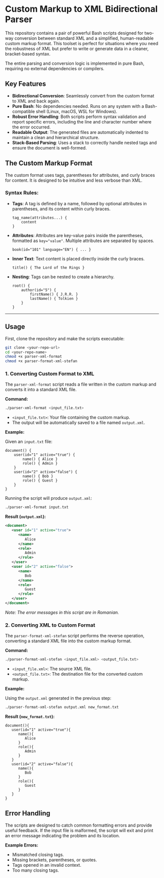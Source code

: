 
# Custom Markup to XML Bidirectional Parser

This repository contains a pair of powerful Bash scripts designed for two-way conversion between standard XML and a simplified, human-readable custom markup format. This toolset is perfect for situations where you need the robustness of XML but prefer to write or generate data in a cleaner, bracket-based syntax.

The entire parsing and conversion logic is implemented in pure Bash, requiring no external dependencies or compilers.

## Key Features

-   **Bidirectional Conversion**: Seamlessly convert from the custom format to XML and back again.
-   **Pure Bash**: No dependencies needed. Runs on any system with a Bash-compatible shell (Linux, macOS, WSL for Windows).
-   **Robust Error Handling**: Both scripts perform syntax validation and report specific errors, including the line and character number where the error occurred.
-   **Readable Output**: The generated files are automatically indented to maintain a clean and hierarchical structure.
-   **Stack-Based Parsing**: Uses a stack to correctly handle nested tags and ensure the document is well-formed.

## The Custom Markup Format

The custom format uses tags, parentheses for attributes, and curly braces for content. It is designed to be intuitive and less verbose than XML.

### Syntax Rules:

-   **Tags**: A tag is defined by a name, followed by optional attributes in parentheses, and its content within curly braces.
    ```
    tag_name(attributes...) {
        content
    }
    ```
-   **Attributes**: Attributes are key-value pairs inside the parentheses, formatted as `key="value"`. Multiple attributes are separated by spaces.
    ```
    book(id="101" language="EN") { ... }
    ```
-   **Inner Text**: Text content is placed directly inside the curly braces.
    ```
    title() { The Lord of the Rings }
    ```
-   **Nesting**: Tags can be nested to create a hierarchy.
    ```
    root() {
        author(id="5") {
            firstName() { J.R.R. }
            lastName() { Tolkien }
        }
    }
    ```

---

## Usage

First, clone the repository and make the scripts executable:

```sh
git clone <your-repo-url>
cd <your-repo-name>
chmod +x parser-xml-format
chmod +x parser-format-xml-stefan
```

### 1. Converting Custom Format to XML

The `parser-xml-format` script reads a file written in the custom markup and converts it into a standard XML file.

**Command:**

```sh
./parser-xml-format <input_file.txt>
```

-   `<input_file.txt>`: Your file containing the custom markup.
-   The output will be automatically saved to a file named `output.xml`.

**Example:**

Given an `input.txt` file:

```
document() {
    user(id="1" active="true") {
        name() { Alice }
        role() { Admin }
    }
    user(id="2" active="false") {
        name() { Bob }
        role() { Guest }
    }
}
```

Running the script will produce `output.xml`:

```sh
./parser-xml-format input.txt
```

**Result (`output.xml`):**

```xml
<document>
   <user id="1" active="true">
      <name>
         Alice
      </name>
      <role>
         Admin
      </role>
   </user>
   <user id="2" active="false">
      <name>
         Bob
      </name>
      <role>
         Guest
      </role>
   </user>
</document>
```
*Note: The error messages in this script are in Romanian.*

### 2. Converting XML to Custom Format

The `parser-format-xml-stefan` script performs the reverse operation, converting a standard XML file into the custom markup format.

**Command:**

```sh
./parser-format-xml-stefan <input_file.xml> <output_file.txt>
```

-   `<input_file.xml>`: The source XML file.
-   `<output_file.txt>`: The destination file for the converted custom markup.

**Example:**

Using the `output.xml` generated in the previous step:

```sh
./parser-format-xml-stefan output.xml new_format.txt
```

**Result (`new_format.txt`):**

```
document(){
   user(id="1" active="true"){
      name(){
         Alice
      }
      role(){
         Admin
      }
   }
   user(id="2" active="false"){
      name(){
         Bob
      }
      role(){
         Guest
      }
   }
}
```

## Error Handling

The scripts are designed to catch common formatting errors and provide useful feedback. If the input file is malformed, the script will exit and print an error message indicating the problem and its location.

**Example Errors:**
-   Mismatched closing tags.
-   Missing brackets, parentheses, or quotes.
-   Tags opened in an invalid context.
-   Too many closing tags.
